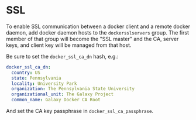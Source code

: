 SSL
===

To enable SSL communication between a docker client and a remote docker daemon,
add docker daemon hosts to the `dockersslservers` group. The first member of
that group will become the "SSL master" and the CA, server keys, and client key
will be managed from that host.

Be sure to set the `docker_ssl_ca_dn` hash, e.g.:

```yaml
docker_ssl_ca_dn:
  country: US
  state: Pennsylvania
  locality: University Park
  organization: The Pennsylvania State University
  organizational_unit: The Galaxy Project
  common_name: Galaxy Docker CA Root
```

And set the CA key passphrase in `docker_ssl_ca_passphrase`.
